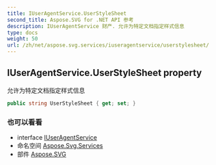 ```yaml
---
title: IUserAgentService.UserStyleSheet
second_title: Aspose.SVG for .NET API 参考
description: IUserAgentService 财产. 允许为特定文档指定样式信息
type: docs
weight: 50
url: /zh/net/aspose.svg.services/iuseragentservice/userstylesheet/
---
```

## IUserAgentService.UserStyleSheet property

允许为特定文档指定样式信息

```csharp
public string UserStyleSheet { get; set; }
```

### 也可以看看

* interface [IUserAgentService](../)
* 命名空间 [Aspose.Svg.Services](../../iuseragentservice/)
* 部件 [Aspose.SVG](../../../)


